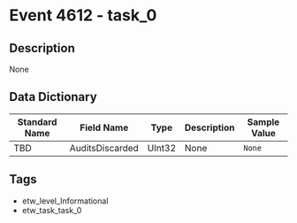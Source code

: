 # Event 4612 - task_0

## Description
None

## Data Dictionary
|Standard Name|Field Name|Type|Description|Sample Value|
|---|---|---|---|---|
|TBD|AuditsDiscarded|UInt32|None|`None`|

## Tags
* etw_level_Informational
* etw_task_task_0